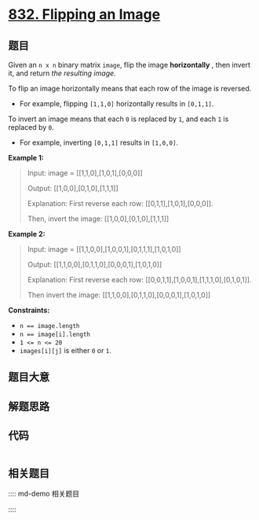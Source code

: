# [832. Flipping an Image](https://leetcode.com/problems/flipping-an-image)

## 题目

Given an `n x n` binary matrix `image`, flip the image **horizontally** , then
invert it, and return _the resulting image_.

To flip an image horizontally means that each row of the image is reversed.

  * For example, flipping `[1,1,0]` horizontally results in `[0,1,1]`.

To invert an image means that each `0` is replaced by `1`, and each `1` is
replaced by `0`.

  * For example, inverting `[0,1,1]` results in `[1,0,0]`.



**Example 1:**

> Input: image = [[1,1,0],[1,0,1],[0,0,0]]
> 
> Output: [[1,0,0],[0,1,0],[1,1,1]]
> 
> Explanation: First reverse each row: [[0,1,1],[1,0,1],[0,0,0]].
> 
> Then, invert the image: [[1,0,0],[0,1,0],[1,1,1]]

**Example 2:**

> Input: image = [[1,1,0,0],[1,0,0,1],[0,1,1,1],[1,0,1,0]]
> 
> Output: [[1,1,0,0],[0,1,1,0],[0,0,0,1],[1,0,1,0]]
> 
> Explanation: First reverse each row: [[0,0,1,1],[1,0,0,1],[1,1,1,0],[0,1,0,1]].
> 
> Then invert the image: [[1,1,0,0],[0,1,1,0],[0,0,0,1],[1,0,1,0]]

**Constraints:**

  * `n == image.length`
  * `n == image[i].length`
  * `1 <= n <= 20`
  * `images[i][j]` is either `0` or `1`.


## 题目大意

## 解题思路

## 代码

```javascript

```

## 相关题目

:::: md-demo 相关题目

::::
